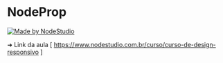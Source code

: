 # NodeProp

[![Made by NodeStudio](https://img.shields.io/badge/made%20by-NodeStudio-%2303bf65)](https://www.nodestudio.com.br/)

➜ Link da aula [ https://www.nodestudio.com.br/curso/curso-de-design-responsivo ]
